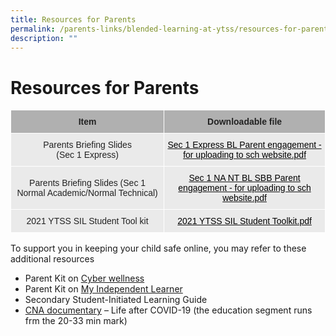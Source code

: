 ```yaml
---
title: Resources for Parents
permalink: /parents-links/blended-learning-at-ytss/resources-for-parents/
description: ""
---
```

# **Resources for Parents**

<table style="border-collapse:collapse;border-spacing:0" class="tg"><thead><tr><th style="background-color:#B0B0B0;border-color:#ffffff;border-style:solid;border-width:1px;color:#222;font-family:Arial, sans-serif;font-size:14px;font-weight:bold;overflow:hidden;padding:10px 5px;text-align:center;vertical-align:middle;word-break:normal"><span style="color:#222;background-color:#B0B0B0">Item</span></th><th style="background-color:#B0B0B0;border-color:#ffffff;border-style:solid;border-width:1px;color:#222;font-family:Arial, sans-serif;font-size:14px;font-weight:bold;overflow:hidden;padding:10px 5px;text-align:center;vertical-align:middle;word-break:normal"><span style="color:#222;background-color:#B0B0B0">Downloadable file</span></th></tr></thead><tbody><tr><td style="background-color:#EAEAEA;border-color:#ffffff;border-style:solid;border-width:1px;color:#222;font-family:Arial, sans-serif;font-size:14px;overflow:hidden;padding:10px 5px;text-align:center;vertical-align:top;word-break:normal">        Parents Briefing Slides  <br><span style="color:#222;background-color:#EAEAEA">(Sec 1 Express)</span> </td><td style="background-color:#EAEAEA;border-color:#ffffff;border-style:solid;border-width:1px;color:#222;font-family:Arial, sans-serif;font-size:14px;overflow:hidden;padding:10px 5px;text-align:center;vertical-align:top;word-break:normal"><a href="/files/Sec%201%20Express%20BL%20Parent%20engagement%20-%20for%20uploading%20to%20sch%20website1.pdf"><span style="text-decoration:none;color:#000">Sec 1 Express BL Parent engagement - for uploading to sch website.pdf</span></a><br></td></tr><tr><td style="background-color:#EAEAEA;border-color:#ffffff;border-style:solid;border-width:1px;color:#222;font-family:Arial, sans-serif;font-size:14px;overflow:hidden;padding:10px 5px;text-align:center;vertical-align:middle;word-break:normal"><span style="color:#222;background-color:#EAEAEA">Parents Briefing Slides (Sec 1 Normal Academic/Normal Technical)</span></td><td style="background-color:#EAEAEA;border-color:#ffffff;border-style:solid;border-width:1px;color:#222;font-family:Arial, sans-serif;font-size:14px;overflow:hidden;padding:10px 5px;text-align:center;vertical-align:top;word-break:normal"><a href="/files/Sec%201%20NA%20%20NT%20BL%20%20SBB%20Parent%20engagement%20-%20for%20uploading%20to%20sch%20website.pdf"><span style="text-decoration:none;color:#000">Sec 1 NA NT BL SBB Parent engagement - for uploading to sch website.pdf</span></a><br></td></tr><tr><td style="background-color:#EAEAEA;border-color:#ffffff;border-style:solid;border-width:1px;color:#222;font-family:Arial, sans-serif;font-size:14px;overflow:hidden;padding:10px 5px;text-align:center;vertical-align:middle;word-break:normal"><span style="color:#222;background-color:#EAEAEA"> 2021 YTSS SIL Student Tool kit</span></td><td style="background-color:#EAEAEA;border-color:#ffffff;border-style:solid;border-width:1px;color:#222;font-family:Arial, sans-serif;font-size:14px;overflow:hidden;padding:10px 5px;text-align:center;vertical-align:top;word-break:normal"><a href="/files/2021%20YTSS%20SIL%20Student%20Toolkit.pdf"><span style="text-decoration:none;color:#000">2021 YTSS SIL Student Toolkit.pdf</span></a><span style="color:#222;background-color:#EAEAEA">  </span></td></tr></tbody></table>






To support you in keeping your child safe online, you may refer to these additional resources  

* Parent Kit&nbsp;on&nbsp;[Cyber wellness](/files/cyber-wellness-for-your-child.pdf)
* Parent Kit&nbsp;on&nbsp;[My Independent Learner](https://go.gov.sg/pkindependentlearner)
* Secondary Student-Initiated Learning Guide
* [CNA documentary](https://youtu.be/ohi9JgPVoRQ)&nbsp;– Life after COVID-19 (the education segment runs frm the 20-33 min mark)